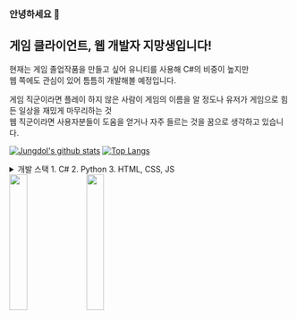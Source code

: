 ### 안녕하세요 👋

## 게임 클라이언트, 웹 개발자 지망생입니다!
현재는 게임 졸업작품을 만들고 싶어 유니티를 사용해 C#의 비중이 높지만<br>
웹 쪽에도 관심이 있어 틈틈히 개발해볼 예정입니다.

게임 직군이라면 플레이 하지 않은 사람이 게임의 이름을 알 정도나 유저가 게임으로 힘든 일상을 재밌게 마무리하는 것<br>
웹 직군이라면 사용자분들이 도움을 얻거나 자주 들르는 것을 꿈으로 생각하고 있습니다.<br>

[![Jungdol's github stats](https://github-readme-stats.vercel.app/api?username=Jungdol&theme=dark&show_icons=true)](https://github.com/Jungdol/github-readme-stats)
[![Top Langs](https://github-readme-stats.vercel.app/api/top-langs/?username=Jungdol&layout=compact&theme=dark)](https://github.com/Jungdol/github-readme-stats)

<details>
  <summary>개발 스택</summaery>
  1. C#
  2. Python
  3. HTML, CSS, JS
</details>
<a href="https://blog.naver.com/jungdol0202" target="_blank"><img src="https://img.shields.io/badge/Portfolio%20Blog-03C75A?style=flat-square&logo=Naver&logoColor=white" width=25%/></a> &nbsp; <a href="https://jungdol.github.io" target="_blank"><img src="https://img.shields.io/badge/Github%20Blog-000000?style=flat-square&logo=Github&logoColor=white" width=25%/>


